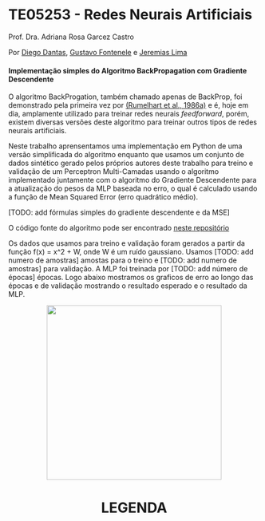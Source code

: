 # TE05253 - Redes Neurais Artificiais
Prof. Dra. Adriana Rosa Garcez Castro

Por [Diego Dantas](https://github.com/diegodantasf), [Gustavo Fontenele](https://github.com/gustavofont) e [Jeremias Lima](https://github.com/j-abreu)

#### Implementação simples do Algoritmo BackPropagation com Gradiente Descendente

O algoritmo BackProgation, também chamado apenas de BackProp, foi demonstrado pela primeira vez por [(Rumelhart et al., 1986a)](https://www.nature.com/articles/323533a0) e é, hoje em dia, amplamente utilizado para treinar redes neurais _feedforward_, porém, existem diversas versões deste algoritmo para treinar outros tipos de redes neurais artificiais.

Neste trabalho aprensentamos uma implementação em Python de uma versão simplificada do algoritmo enquanto que usamos um conjunto de dados sintético gerado pelos próprios autores deste trabalho para treino e validação de um Perceptron Multi-Camadas usando o algoritmo implementado juntamente com o algoritmo do Gradiente Descendente para a atualização do pesos da MLP baseada no erro, o qual é calculado usando a função de Mean Squared Error (erro quadrático médio).

[TODO: add fórmulas simples do gradiente descendente e da MSE]

O código fonte do algoritmo pode ser encontrado [neste repositório](https://github.com/diegodantasf/ufpa-rna-backprop)

Os dados que usamos para treino e validação foram gerados a partir da função f(x) = x^2 + W, onde W é um ruído gaussiano.
Usamos [TODO: add numero de amostras] amostas para o treino e [TODO: add numero de amostras] para validação.
A MLP foi treinada por [TODO: add número de épocas] épocas. Logo abaixo mostramos os graficos de erro ao longo das épocas e de validação mostrando o resultado esperado e o resultado da MLP.

<p align="center">
  <img width="350" src="">
  <h1 align="center">LEGENDA</h1>
</p>

